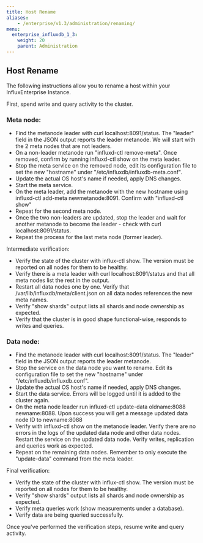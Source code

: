 ```yaml
---
title: Host Rename
aliases:
    - /enterprise/v1.3/administration/renaming/
menu:
  enterprise_influxdb_1_3:
    weight: 20
    parent: Administration
---
```


## Host Rename

The following instructions allow you to rename a host within your InfluxEnterprise Instance.

First, spend write and query activity to the cluster.

### Meta node:
- Find the metanode leader with curl localhost:8091/status. The "leader" field in the JSON output reports the leader metanode. We will start with the 2 meta nodes that are not leaders.
- On a non-leader metanode run "influxd-ctl remove-meta". Once removed, confirm by running influxd-ctl show on the meta leader.
- Stop the meta service on the removed node, edit its configuration file to set the new "hostname" under "/etc/influxdb/influxdb-meta.conf".
- Update the actual OS host's name if needed, apply DNS changes.
- Start the meta service.
- On the meta leader, add the metanode with the new hostname using influxd-ctl add-meta newmetanode:8091. Confirm with "influxd-ctl show"
- Repeat for the second meta node.
- Once the two non-leaders are updated, stop the leader and wait for another metanode to become the leader - check with curl localhost:8091/status.
- Repeat the process for the last meta node (former leader).

Intermediate verification:
- Verify the state of the cluster with influx-ctl show. The version must be reported on all nodes for them to be healthy.
- Verify there is a meta leader with curl localhost:8091/status and that all meta nodes list the rest in the output.
- Restart all data nodes one by one. Verify that /var/lib/influxdb/meta/client.json on all data nodes references the new meta names.
- Verify "show shards" output lists all shards and node ownership as expected.
- Verify that the cluster is in good shape functional-wise, responds to writes and queries.

### Data node:
- Find the metanode leader with curl localhost:8091/status. The "leader" field in the JSON output reports the leader metanode.
- Stop the service on the data node you want to rename. Edit its configuration file to set the new "hostname" under "/etc/influxdb/influxdb.conf".
- Update the actual OS host's name if needed, apply DNS changes.
- Start the data service. Errors will be logged until it is added to the cluster again.
- On the meta node leader run influxd-ctl update-data oldname:8088 newname:8088. Upon success you will get a message updated data node ID to newname:8088
- Verify with influxd-ctl show on the metanode leader. Verify there are no errors in the logs of the updated data node and other data nodes. Restart the service on the updated data node. Verify writes, replication and queries work as expected.
- Repeat on the remaining data nodes. Remember to only execute the "update-data" command from the meta leader.

Final verification:
- Verify the state of the cluster with influx-ctl show. The version must be reported on all nodes for them to be healthy.
- Verify "show shards" output lists all shards and node ownership as expected.
- Verify meta queries work (show measurements under a database).
- Verify data are being queried successfully.

Once you've performed the verification steps, resume write and query activity.
